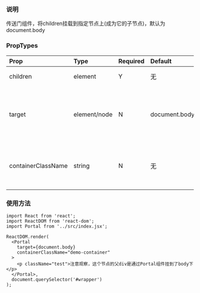 ### 说明

传送门组件，将children挂载到指定节点上(成为它的子节点)，默认为document.body

### PropTypes

|Prop|Type|Required|Default|Description|
|:---|:---|:-------|:------|:----------|
|children|element|Y|无|需要被传送的节点|
|target|element/node|N|document.body|被挂载的节点，children将成为target的子节点，默认为body|
|containerClassName|string|N|无|children的外层容器class名，可以用来自定义样式|

### 使用方法

```
import React from 'react';
import ReactDOM from 'react-dom';
import Portal from '../src/index.jsx';

ReactDOM.render(
  <Portal
    target={document.body}
    containerClassName="demo-container"
  >
    <p className="test">注意观察，这个节点的父div是通过Portal组件挂到了body下</p>
  </Portal>,
  document.querySelector('#wrapper')
);
```